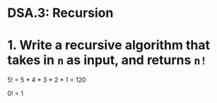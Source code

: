# DSA.3: Recursion

# 1. Write a recursive algorithm that takes in `n` as input, and returns `n!`

5! = 5 * 4 * 3 * 2 * 1 = 120

0! = 1
